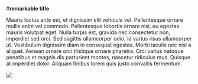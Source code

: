 #**remarkable title**

Mauris luctus ante est, et dignissim elit vehicula vel. Pellentesque ornare mollis enim vel commodo. Pellentesque lobortis ornare nisi, eu egestas mauris volutpat eget. Nulla turpis est, gravida nec consectetur non, imperdiet sed orci. Sed sagittis ullamcorper odio, id varius risus ullamcorper ut. Vestibulum dignissim diam in consequat egestas. Morbi iaculis nec nisl a aliquet. Aenean ornare orci tristique ornare pharetra. Orci varius natoque penatibus et magnis dis parturient montes, nascetur ridiculus mus. Quisque at imperdiet dolor. Aliquam finibus lorem quis justo convallis fermentum.

![](http://i.imgur.com/OZSWPgJ.png) 
